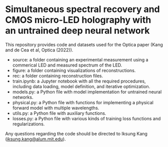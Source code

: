 # Simultaneous spectral recovery and CMOS micro-LED holography with an untrained deep neural network

This repository provides code and datasets used for the Optica paper (Kang and de Cea et al, Optica (2022)).

- source: a folder containing an experimental measurement using a commerical LED and measured spectrum of the LED.
- figure: a folder containing visualizations of reconstructions.
- rec: a folder containing reconstruction files.
- train.ipynb: a Jupyter notebook with all the required procedures, including data loading, model definition, and iterative optimization.
- models.py: a Python file with model implementation for untrained neural networks.
- physical.py: a Python file with functions for implementing a physical forward model with multiple wavelengths.
- utils.py: a Python file with auxiliary functions.
- losses.py: a Python file with various kinds of training loss functions and regularizations.

Any questions regarding the code should be directed to Iksung Kang (iksung.kang@alum.mit.edu).
